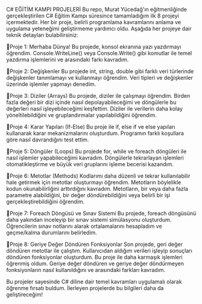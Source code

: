 C# EĞİTİM KAMPI PROJELERİ
Bu repo, Murat Yücedağ'ın eğitmenliğinde gerçekleştirilen C# Eğitim Kampı süresince tamamladığım ilk 8 projeyi içermektedir. Her bir proje, belirli programlama kavramlarını anlama ve uygulama yeteneğimi geliştirmeme yardımcı oldu. Aşağıda her projeye dair teknik detayları bulabilirsiniz:

📍Proje 1: Merhaba Dünya!
Bu projede, konsol ekranına yazı yazdırmayı öğrendim. Console.WriteLine() veya Console.Write() gibi komutlar ile temel yazdırma işlemlerini ve arasındaki farkı kavradım. 

📍Proje 2: Değişkenler
Bu projede int, string, double gibi farklı veri türlerinde değişkenler tanımlamayı ve kullanmayı öğrendim. Veri tipleri ve değişkenler üzerinde işlemler yapmayı denedim. 

📍Proje 3: Diziler (Arrays)
Bu projede, diziler ile çalışmayı öğrendim. Birden fazla değeri bir dizi içinde nasıl depolayabileceğimi ve döngülerle bu değerleri nasıl işleyebileceğimi keşfettim. Diziler ile verilerin daha kolay yöneltilebildiğini ve gruplandırmalar yapılabildiğini öğrendim. 

📍Proje 4: Karar Yapıları (If-Else)
Bu proje ile if, else if ve else yapıları kullanarak karar mekanizmalarını oluşturdum. Programın farklı koşullara göre nasıl davrandığını test ettim. 

📍Proje 5: Döngüler (Loops)
Bu projede for, while ve foreach döngüleri ile nasıl işlemler yapabileceğimi kavradım. Döngülerle tekrarlayan işlemleri otomatikleştirme ve büyük veri gruplarını işleme becerisi kazandım. 

📍Proje 6: Metotlar (Methods)
Kodlarımı daha düzenli ve tekrar kullanılabilir hale getirmek için metotlar oluşturmayı öğrendim. Metotların böylelikle kodun okunabilirliğini arttırdığını kavradım. Metotların, bir veya daha fazla parametre alabildiğini, bir değer döndürebildiğini veya belirli bir işi gerçekleştirebildiğini öğrendim.

📍Proje 7: Foreach Döngüsü ve Sınav Sistemi
Bu projede, foreach döngüsünü daha yakından inceleyip bir sınav sistemi simülasyonu oluşturdum. Öğrencilerin sınav notlarını alarak ortalamalarını hesapladım ve geçme/kalma durumlarını belirledim. 

📍Proje 8: Geriye Değer Döndüren Fonksiyonlar
Son projede, geri değer döndüren metotlar ile çalıştım. Kullanıcıdan aldığım verileri işleyip sonuçları döndüren fonksiyonlar oluşturdum. Bu proje ile daha karmaşık işlemleri öğrenmiş oldum. Geriye değer döndüren ve geriye değer döndürmeyen fonksiyonların nasıl kullanıldığını ve arasındaki farkları kavradım. 

Bu projeler sayesinde C# diline dair temel kavramları uygulamalı olarak öğrenme fırsatı buldum. İlerleyen projelerde bu bilgileri daha da geliştireceğim!
